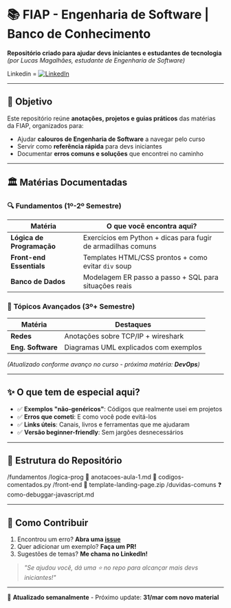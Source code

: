 # 📚 FIAP - Engenharia de Software | Banco de Conhecimento

**Repositório criado para ajudar devs iniciantes e estudantes de tecnologia**  
*(por Lucas Magalhães, estudante de Engenharia de Software)*  

Linkedin = [![LinkedIn](https://img.shields.io/badge/-Vamos_conversar?-0077B5?style=flat&logo=linkedin)](https://www.linkedin.com/in/lucas-magalhães-11672b18b/)

---

## 🎯 Objetivo
Este repositório reúne **anotações, projetos e guias práticos** das matérias da FIAP, organizados para:
- Ajudar **calouros de Engenharia de Software** a navegar pelo curso
- Servir como **referência rápida** para devs iniciantes
- Documentar **erros comuns e soluções** que encontrei no caminho

---

## 🏛️ Matérias Documentadas

### 🔍 **Fundamentos (1º-2º Semestre)**
| Matéria          | O que você encontra aqui?                          |
|------------------|---------------------------------------------------|
| **Lógica de Programação** | Exercícios em Python + dicas para fugir de armadilhas comuns |
| **Front-end Essentials**  | Templates HTML/CSS prontos + como evitar `div` soup |
| **Banco de Dados**        | Modelagem ER passo a passo + SQL para situações reais |

### 🚀 **Tópicos Avançados (3º+ Semestre)**
| Matéria          | Destaques                          |
|------------------|-----------------------------------|
| **Redes**        | Anotações sobre TCP/IP + wireshark |
| **Eng. Software**| Diagramas UML explicados com exemplos |

*(Atualizado conforme avanço no curso - próxima matéria: **DevOps**)*

---

## ✨ O que tem de especial aqui?
- ✅ **Exemplos "não-genéricos"**: Códigos que realmente usei em projetos
- ✅ **Erros que cometi**: E como você pode evitá-los
- ✅ **Links úteis**: Canais, livros e ferramentas que me ajudaram
- ✅ **Versão beginner-friendly**: Sem jargões desnecessários

---

## 📂 Estrutura do Repositório
/fundamentos
/logica-prog
📝 anotacoes-aula-1.md
🐍 codigos-comentados.py
/front-end
🎨 template-landing-page.zip
/duvidas-comuns
❓ como-debuggar-javascript.md

---

## 🤝 Como Contribuir
1. Encontrou um erro? **Abra uma [issue](https://github.com/imoozy/eng-software-notes/issues)**
2. Quer adicionar um exemplo? **Faça um PR!**
3. Sugestões de temas? **Me chama no LinkedIn!**

> *"Se ajudou você, dá uma ⭐ no repo para alcançar mais devs iniciantes!"*

---
🔄 **Atualizado semanalmente** - Próximo update: **31/mar com novo material**
